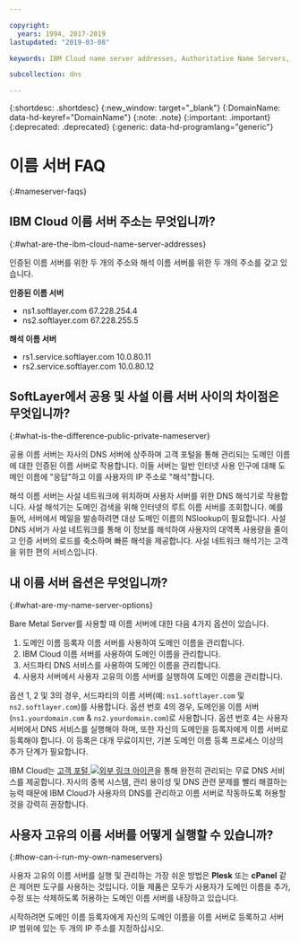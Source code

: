 ```yaml
---

copyright:
  years: 1994, 2017-2019
lastupdated: "2019-03-08"

keywords: IBM Cloud name server addresses, Authoritative Name Servers, domain names

subcollection: dns

---
```


{:shortdesc: .shortdesc}
{:new_window: target="_blank"}
{:DomainName: data-hd-keyref="DomainName"}
{:note: .note}
{:important: .important}
{:deprecated: .deprecated}
{:generic: data-hd-programlang="generic"}


# 이름 서버 FAQ
{:#nameserver-faqs}

## IBM Cloud 이름 서버 주소는 무엇입니까?
{:#what-are-the-ibm-cloud-name-server-addresses}

인증된 이름 서버를 위한 두 개의 주소와 해석 이름 서버를 위한 두 개의 주소를 갖고 있습니다.

**인증된 이름 서버**

* ns1.softlayer.com 67.228.254.4
* ns2.softlayer.com 67.228.255.5

**해석 이름 서버**

* rs1.service.softlayer.com 10.0.80.11
* rs2.service.softlayer.com 10.0.80.12


## SoftLayer에서 공용 및 사설 이름 서버 사이의 차이점은 무엇입니까?
{:#what-is-the-difference-public-private-nameserver}

공용 이름 서버는 자사의 DNS 서버에 상주하며 고객 포털을 통해 관리되는 도메인 이름에 대한 인증된 이름 서버로 작용합니다. 이들 서버는 일반 인터넷 사용 인구에 대해 도메인 이름에 "응답"하고 이를 사용자의 IP 주소로 "해석"합니다.

해석 이름 서버는 사설 네트워크에 위치하며 사용자 서버를 위한 DNS 해석기로 작용합니다. 사설 해석기는 도메인 검색을 위해 인터넷의 루트 이름 서버를 조회합니다. 예를 들어, 서버에서 메일을 발송하려면 대상 도메인 이름의 NSlookup이 필요합니다. 사설 DNS 서버가 사설 네트워크를 통해 이 정보를 해석하여 사용자의 대역폭 사용량을 줄이고 인증 서버의 로드를 축소하며 빠른 해석을 제공합니다. 사설 네트워크 해석기는 고객을 위한 편의 서비스입니다.

## 내 이름 서버 옵션은 무엇입니까?
{:#what-are-my-name-server-options}

Bare Metal Server를 사용할 때 이름 서버에 대한 다음 4가지 옵션이 있습니다.

1. 도메인 이름 등록자 이름 서버를 사용하여 도메인 이름을 관리합니다.
2. IBM Cloud 이름 서버를 사용하여 도메인 이름을 관리합니다.
3. 서드파티 DNS 서비스를 사용하여 도메인 이름을 관리합니다.
4. 사용자 서버에서 사용자 고유의 이름 서버를 실행하여 도메인 이름을 관리합니다.

옵션 1, 2 및 3의 경우, 서드파티의 이름 서버(예: `ns1.softlayer.com` 및 `ns2.softlayer.com`)를 사용합니다. 옵션 번호 4의 경우, 도메인을 이름 서버(`ns1.yourdomain.com` & `ns2.yourdomain.com`)로 사용합니다. 옵션 번호 4는 사용자 서버에서 DNS 서비스를 실행해야 하며, 또한 자신의 도메인을 등록자에게 이름 서버로 등록해야 합니다. 이 등록은 대개 무료이지만, 기본 도메인 이름 등록 프로세스 이상의 추가 단계가 필요합니다.

IBM Cloud는 [고객 포털 ![외부 링크 아이콘](../../icons/launch-glyph.svg "외부 링크 아이콘")](https://{DomainName}/)을 통해 완전히 관리되는 무료 DNS 서비스를 제공합니다. 자사의 중복 시스템, 관리 용이성 및 DNS 관련 문제를 빨리 해결하는 능력 때문에 IBM Cloud가 사용자의 DNS를 관리하고 이름 서버로 작동하도록 허용할 것을 강력히 권장합니다.


## 사용자 고유의 이름 서버를 어떻게 실행할 수 있습니까?
{:#how-can-i-run-my-own-nameservers}

사용자 고유의 이름 서버를 실행 및 관리하는 가장 쉬운 방법은 **Plesk** 또는 **cPanel** 같은 제어판 도구를 사용하는 것입니다. 이들 제품은 모두가 사용자가 도메인 이름을 추가, 수정 또는 삭제하도록 허용하는 도메인 이름 서버를 내장하고 있습니다.

시작하려면 도메인 이름 등록자에게 자신의 도메인 이름을 이름 서버로 등록하고 서버 IP 범위에 있는 두 개의 IP 주소를 지정하십시오.

